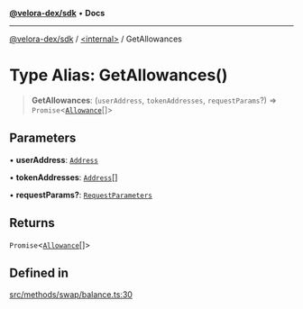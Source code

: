 [**@velora-dex/sdk**](../../README.md) • **Docs**

***

[@velora-dex/sdk](../../globals.md) / [\<internal\>](../README.md) / GetAllowances

# Type Alias: GetAllowances()

> **GetAllowances**: (`userAddress`, `tokenAddresses`, `requestParams`?) => `Promise`\<[`Allowance`](../../interfaces/Allowance.md)[]\>

## Parameters

• **userAddress**: [`Address`](../../type-aliases/Address.md)

• **tokenAddresses**: [`Address`](../../type-aliases/Address.md)[]

• **requestParams?**: [`RequestParameters`](RequestParameters.md)

## Returns

`Promise`\<[`Allowance`](../../interfaces/Allowance.md)[]\>

## Defined in

[src/methods/swap/balance.ts:30](https://github.com/paraswap/paraswap-sdk/blob/master/src/methods/swap/balance.ts#L30)
